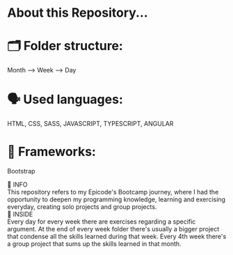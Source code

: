 # About this Repository...
# 🗂 Folder structure:
Month --> Week --> Day
# 🗣 Used languages:
HTML, CSS, SASS, JAVASCRIPT, TYPESCRIPT, ANGULAR
# 📓 Frameworks:
Bootstrap

🔗 INFO <br/>
This repository refers to my Epicode's Bootcamp journey, where I had the opportunity to deepen my programming knowledge, learning and exercising everyday,
creating solo projects and group projects. <br/>
🔗 INSIDE <br/>
Every day for every week there are exercises regarding a specific argument.
At the end of every week folder there's usually a bigger project that condense all the skills learned during that week.
Every 4th week there's a group project that sums up the skills learned in that month.

